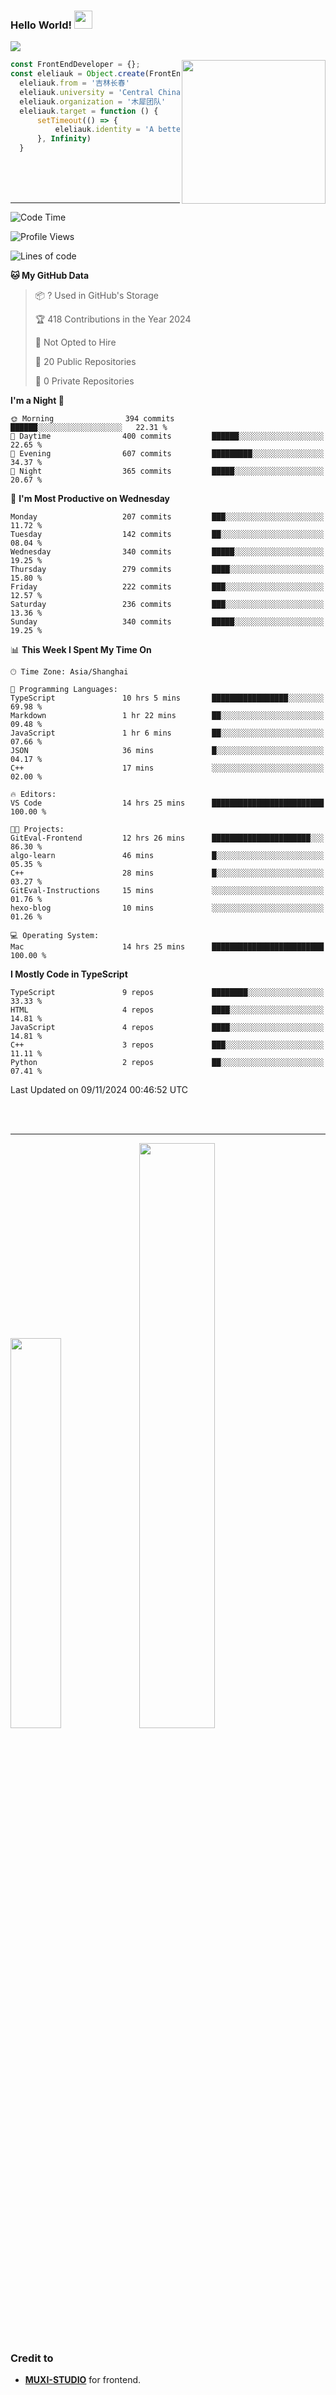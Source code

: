 ### Hello World!  <img src="https://github.com/sciencepal/sciencepal/blob/master/assets/Hi.gif" width="29px">
  ![](https://komarev.com/ghpvc/?username=eleliauk&label=Profile%20Visits&color=blue&style=for-the-badge)
</em></p>
<img align='right' src="https://media.giphy.com/media/M9gbBd9nbDrOTu1Mqx/giphy.gif" width="230">
```js
const FrontEndDeveloper = {};
const eleliauk = Object.create(FrontEndDeveloper)
  eleliauk.from = '吉林长春'
  eleliauk.university = 'Central China Normal University'
  eleliauk.organization = '木犀团队'
  eleliauk.target = function () {
      setTimeout(() => {
          eleliauk.identity = 'A better front-end engineer'
      }, Infinity)
  }
```
<br/>
<br/>
<br/>

---



<!--START_SECTION:waka-->
![Code Time](http://img.shields.io/badge/Code%20Time-148%20hrs%2017%20mins-blue)

![Profile Views](http://img.shields.io/badge/Profile%20Views-0-blue)

![Lines of code](https://img.shields.io/badge/From%20Hello%20World%20I%27ve%20Written-4.3%20million%20lines%20of%20code-blue)

**🐱 My GitHub Data** 

> 📦 ? Used in GitHub's Storage 
 > 
> 🏆 418 Contributions in the Year 2024
 > 
> 🚫 Not Opted to Hire
 > 
> 📜 20 Public Repositories 
 > 
> 🔑 0 Private Repositories 
 > 
**I'm a Night 🦉** 

```text
🌞 Morning                394 commits         ██████░░░░░░░░░░░░░░░░░░░   22.31 % 
🌆 Daytime                400 commits         ██████░░░░░░░░░░░░░░░░░░░   22.65 % 
🌃 Evening                607 commits         █████████░░░░░░░░░░░░░░░░   34.37 % 
🌙 Night                  365 commits         █████░░░░░░░░░░░░░░░░░░░░   20.67 % 
```
📅 **I'm Most Productive on Wednesday** 

```text
Monday                   207 commits         ███░░░░░░░░░░░░░░░░░░░░░░   11.72 % 
Tuesday                  142 commits         ██░░░░░░░░░░░░░░░░░░░░░░░   08.04 % 
Wednesday                340 commits         █████░░░░░░░░░░░░░░░░░░░░   19.25 % 
Thursday                 279 commits         ████░░░░░░░░░░░░░░░░░░░░░   15.80 % 
Friday                   222 commits         ███░░░░░░░░░░░░░░░░░░░░░░   12.57 % 
Saturday                 236 commits         ███░░░░░░░░░░░░░░░░░░░░░░   13.36 % 
Sunday                   340 commits         █████░░░░░░░░░░░░░░░░░░░░   19.25 % 
```


📊 **This Week I Spent My Time On** 

```text
🕑︎ Time Zone: Asia/Shanghai

💬 Programming Languages: 
TypeScript               10 hrs 5 mins       █████████████████░░░░░░░░   69.98 % 
Markdown                 1 hr 22 mins        ██░░░░░░░░░░░░░░░░░░░░░░░   09.48 % 
JavaScript               1 hr 6 mins         ██░░░░░░░░░░░░░░░░░░░░░░░   07.66 % 
JSON                     36 mins             █░░░░░░░░░░░░░░░░░░░░░░░░   04.17 % 
C++                      17 mins             ░░░░░░░░░░░░░░░░░░░░░░░░░   02.00 % 

🔥 Editors: 
VS Code                  14 hrs 25 mins      █████████████████████████   100.00 % 

🐱‍💻 Projects: 
GitEval-Frontend         12 hrs 26 mins      ██████████████████████░░░   86.30 % 
algo-learn               46 mins             █░░░░░░░░░░░░░░░░░░░░░░░░   05.35 % 
C++                      28 mins             █░░░░░░░░░░░░░░░░░░░░░░░░   03.27 % 
GitEval-Instructions     15 mins             ░░░░░░░░░░░░░░░░░░░░░░░░░   01.76 % 
hexo-blog                10 mins             ░░░░░░░░░░░░░░░░░░░░░░░░░   01.26 % 

💻 Operating System: 
Mac                      14 hrs 25 mins      █████████████████████████   100.00 % 
```

**I Mostly Code in TypeScript** 

```text
TypeScript               9 repos             ████████░░░░░░░░░░░░░░░░░   33.33 % 
HTML                     4 repos             ████░░░░░░░░░░░░░░░░░░░░░   14.81 % 
JavaScript               4 repos             ████░░░░░░░░░░░░░░░░░░░░░   14.81 % 
C++                      3 repos             ███░░░░░░░░░░░░░░░░░░░░░░   11.11 % 
Python                   2 repos             ██░░░░░░░░░░░░░░░░░░░░░░░   07.41 % 
```




 Last Updated on 09/11/2024 00:46:52 UTC
<!--END_SECTION:waka-->
<br/>

<br/>

---
<div>
  <img width="40%" src="https://github-readme-stats.vercel.app/api/top-langs/?username=eleliauk&layout=compact">
  <img width="49%" src="https://github-readme-stats.vercel.app/api?username=eleliauk&show_icons=true&include_all_commits=true&count_private=true"/>
</div>

<!-- Credit -->
### Credit to 
- [**MUXI-STUDIO**](https://muxi-tech.xyz/) for frontend. 

<!---
eleliauk/eleliauk is a ✨ special ✨ repository because its `README.md` (this file) appears on your GitHub profile.
You can click the Preview link to take a look at your changes.
--->
